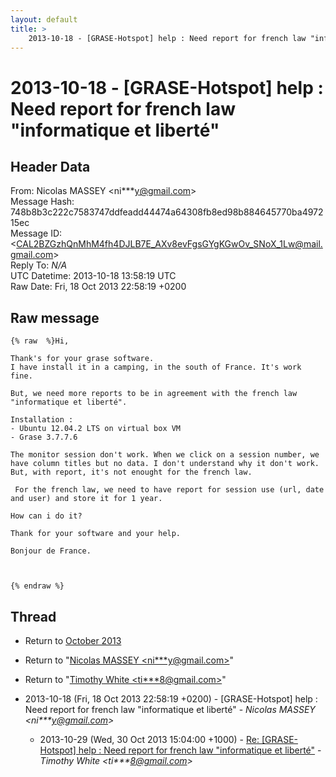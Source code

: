 ```yaml
---
layout: default
title: >
    2013-10-18 - [GRASE-Hotspot] help : Need report for french law "informatique et liberté"
---
```


# 2013-10-18 - [GRASE-Hotspot] help : Need report for french law "informatique et liberté"

## Header Data

From: Nicolas MASSEY \<ni***y@gmail.com\><br>
Message Hash: 748b8b3c222c7583747ddfeadd44474a64308fb8ed98b884645770ba497215ec<br>
Message ID: \<CAL2BZGzhQnMhM4fh4DJLB7E_AXv8evFgsGYgKGwOv_SNoX_1Lw@mail.gmail.com\><br>
Reply To: _N/A_<br>
UTC Datetime: 2013-10-18 13:58:19 UTC<br>
Raw Date: Fri, 18 Oct 2013 22:58:19 +0200<br>

## Raw message

```
{% raw  %}Hi,

Thank's for your grase software.
I have install it in a camping, in the south of France. It's work fine.

But, we need more reports to be in agreement with the french law
"informatique et liberté".

Installation :
- Ubuntu 12.04.2 LTS on virtual box VM
- Grase 3.7.7.6

The monitor session don't work. When we click on a session number, we
have column titles but no data. I don't understand why it don't work.
But, with report, it's not enought for the french law.

 For the french law, we need to have report for session use (url, date
and user) and store it for 1 year.

How can i do it?

Thank for your software and your help.

Bonjour de France.



{% endraw %}
```

## Thread

+ Return to [October 2013](/archive/2013/10)

+ Return to "[Nicolas MASSEY <ni***y<span>@</span>gmail.com>](/authors/ni___y_at_gmail_com)"
+ Return to "[Timothy White <ti***8<span>@</span>gmail.com>](/authors/ti___8_at_gmail_com)"

+ 2013-10-18 (Fri, 18 Oct 2013 22:58:19 +0200) - [GRASE-Hotspot] help : Need report for french law "informatique et liberté" - _Nicolas MASSEY \<ni***y@gmail.com\>_
  + 2013-10-29 (Wed, 30 Oct 2013 15:04:00 +1000) - [Re: [GRASE-Hotspot]	help : Need report for french law "informatique et liberté"](/archive/2013/10/2c60b7b7492288cc0244a125e8951ac5e1886e8e4a1d2bbea44891a8219ed3dc) - _Timothy White \<ti***8@gmail.com\>_

